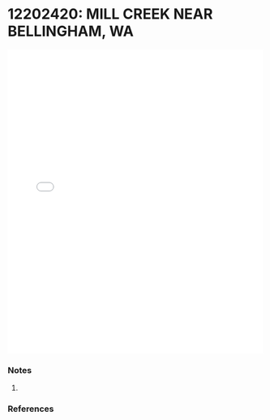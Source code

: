 # 12202420: MILL CREEK NEAR BELLINGHAM, WA

<iframe src="/distribution_estimation/_static/stations/12202420_fdc.html" width="100%" height="600" frameborder="0"></iframe>

### Notes
1. 

### References

